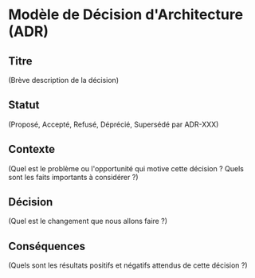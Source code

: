 # Modèle de Décision d'Architecture (ADR)

## Titre

(Brève description de la décision)

## Statut

(Proposé, Accepté, Refusé, Déprécié, Supersédé par ADR-XXX)

## Contexte

(Quel est le problème ou l'opportunité qui motive cette décision ? Quels sont les faits importants à considérer ?)

## Décision

(Quel est le changement que nous allons faire ?)

## Conséquences

(Quels sont les résultats positifs et négatifs attendus de cette décision ?)